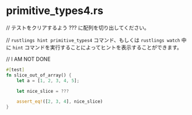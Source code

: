 # primitive_types4.rs

// テストをクリアするよう ??? に配列を切り出してください。

// `rustlings hint primitive_types4` コマンド、もしくは `rustlings watch` 中に `hint` コマンドを実行することによってヒントを表示することができます。

// I AM NOT DONE

```rust
#[test]
fn slice_out_of_array() {
    let a = [1, 2, 3, 4, 5];

    let nice_slice = ???

    assert_eq!([2, 3, 4], nice_slice)
}
```

<!---
// primitive_types4.rs
// Get a slice out of Array a where the ??? is so that the test passes.
// Execute `rustlings hint primitive_types4` or use the `hint` watch subcommand for a hint.

// I AM NOT DONE

#[test]
fn slice_out_of_array() {
    let a = [1, 2, 3, 4, 5];

    let nice_slice = ???

    assert_eq!([2, 3, 4], nice_slice)
}
--->
